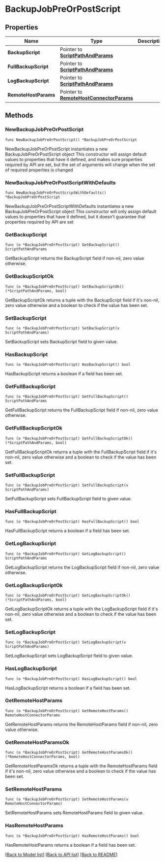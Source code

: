 # BackupJobPreOrPostScript

## Properties

Name | Type | Description | Notes
------------ | ------------- | ------------- | -------------
**BackupScript** | Pointer to [**ScriptPathAndParams**](ScriptPathAndParams.md) |  | [optional] 
**FullBackupScript** | Pointer to [**ScriptPathAndParams**](ScriptPathAndParams.md) |  | [optional] 
**LogBackupScript** | Pointer to [**ScriptPathAndParams**](ScriptPathAndParams.md) |  | [optional] 
**RemoteHostParams** | Pointer to [**RemoteHostConnectorParams**](RemoteHostConnectorParams.md) |  | [optional] 

## Methods

### NewBackupJobPreOrPostScript

`func NewBackupJobPreOrPostScript() *BackupJobPreOrPostScript`

NewBackupJobPreOrPostScript instantiates a new BackupJobPreOrPostScript object
This constructor will assign default values to properties that have it defined,
and makes sure properties required by API are set, but the set of arguments
will change when the set of required properties is changed

### NewBackupJobPreOrPostScriptWithDefaults

`func NewBackupJobPreOrPostScriptWithDefaults() *BackupJobPreOrPostScript`

NewBackupJobPreOrPostScriptWithDefaults instantiates a new BackupJobPreOrPostScript object
This constructor will only assign default values to properties that have it defined,
but it doesn't guarantee that properties required by API are set

### GetBackupScript

`func (o *BackupJobPreOrPostScript) GetBackupScript() ScriptPathAndParams`

GetBackupScript returns the BackupScript field if non-nil, zero value otherwise.

### GetBackupScriptOk

`func (o *BackupJobPreOrPostScript) GetBackupScriptOk() (*ScriptPathAndParams, bool)`

GetBackupScriptOk returns a tuple with the BackupScript field if it's non-nil, zero value otherwise
and a boolean to check if the value has been set.

### SetBackupScript

`func (o *BackupJobPreOrPostScript) SetBackupScript(v ScriptPathAndParams)`

SetBackupScript sets BackupScript field to given value.

### HasBackupScript

`func (o *BackupJobPreOrPostScript) HasBackupScript() bool`

HasBackupScript returns a boolean if a field has been set.

### GetFullBackupScript

`func (o *BackupJobPreOrPostScript) GetFullBackupScript() ScriptPathAndParams`

GetFullBackupScript returns the FullBackupScript field if non-nil, zero value otherwise.

### GetFullBackupScriptOk

`func (o *BackupJobPreOrPostScript) GetFullBackupScriptOk() (*ScriptPathAndParams, bool)`

GetFullBackupScriptOk returns a tuple with the FullBackupScript field if it's non-nil, zero value otherwise
and a boolean to check if the value has been set.

### SetFullBackupScript

`func (o *BackupJobPreOrPostScript) SetFullBackupScript(v ScriptPathAndParams)`

SetFullBackupScript sets FullBackupScript field to given value.

### HasFullBackupScript

`func (o *BackupJobPreOrPostScript) HasFullBackupScript() bool`

HasFullBackupScript returns a boolean if a field has been set.

### GetLogBackupScript

`func (o *BackupJobPreOrPostScript) GetLogBackupScript() ScriptPathAndParams`

GetLogBackupScript returns the LogBackupScript field if non-nil, zero value otherwise.

### GetLogBackupScriptOk

`func (o *BackupJobPreOrPostScript) GetLogBackupScriptOk() (*ScriptPathAndParams, bool)`

GetLogBackupScriptOk returns a tuple with the LogBackupScript field if it's non-nil, zero value otherwise
and a boolean to check if the value has been set.

### SetLogBackupScript

`func (o *BackupJobPreOrPostScript) SetLogBackupScript(v ScriptPathAndParams)`

SetLogBackupScript sets LogBackupScript field to given value.

### HasLogBackupScript

`func (o *BackupJobPreOrPostScript) HasLogBackupScript() bool`

HasLogBackupScript returns a boolean if a field has been set.

### GetRemoteHostParams

`func (o *BackupJobPreOrPostScript) GetRemoteHostParams() RemoteHostConnectorParams`

GetRemoteHostParams returns the RemoteHostParams field if non-nil, zero value otherwise.

### GetRemoteHostParamsOk

`func (o *BackupJobPreOrPostScript) GetRemoteHostParamsOk() (*RemoteHostConnectorParams, bool)`

GetRemoteHostParamsOk returns a tuple with the RemoteHostParams field if it's non-nil, zero value otherwise
and a boolean to check if the value has been set.

### SetRemoteHostParams

`func (o *BackupJobPreOrPostScript) SetRemoteHostParams(v RemoteHostConnectorParams)`

SetRemoteHostParams sets RemoteHostParams field to given value.

### HasRemoteHostParams

`func (o *BackupJobPreOrPostScript) HasRemoteHostParams() bool`

HasRemoteHostParams returns a boolean if a field has been set.


[[Back to Model list]](../README.md#documentation-for-models) [[Back to API list]](../README.md#documentation-for-api-endpoints) [[Back to README]](../README.md)


